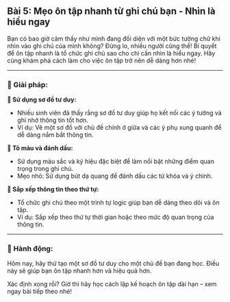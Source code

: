 ## Bài 5: Mẹo ôn tập nhanh từ ghi chú bạn - Nhìn là hiểu ngay

Bạn có bao giờ cảm thấy như mình đang đối diện với một bức tường chữ khi nhìn vào ghi chú của mình không? Đừng lo, nhiều người cũng thế! Bí quyết để ôn tập nhanh là tổ chức ghi chú sao cho chỉ cần nhìn là hiểu ngay. Hãy cùng khám phá cách làm cho việc ôn tập trở nên dễ dàng hơn nhé!

---

### 📌 Giải pháp:

**🔹 Sử dụng sơ đồ tư duy:**

- Nhiều sinh viên đã thấy rằng sơ đồ tư duy giúp họ kết nối các ý tưởng và ghi nhớ thông tin tốt hơn.  
- Ví dụ: Vẽ một sơ đồ với chủ đề chính ở giữa và các ý phụ xung quanh để dễ dàng nắm bắt thông tin.

**🔹 Tô màu và đánh dấu:**

- Sử dụng màu sắc và ký hiệu đặc biệt để làm nổi bật những điểm quan trọng trong ghi chú.  
- Mẹo nhỏ: Sử dụng bút dạ quang để đánh dấu các từ khóa và ý chính.

**🔹 Sắp xếp thông tin theo thứ tự:**

- Tổ chức ghi chú theo một trình tự logic giúp bạn dễ dàng theo dõi và ôn tập.  
- Ví dụ: Sắp xếp theo thứ tự thời gian hoặc theo mức độ quan trọng của thông tin.

---

### 🚀 Hành động:

Hôm nay, hãy thử tạo một sơ đồ tư duy cho một chủ đề bạn đang học. Điều này sẽ giúp bạn ôn tập nhanh hơn và hiệu quả hơn.

Xác định xong rồi? Giờ thì hãy học cách lập kế hoạch ôn tập dài hạn – xem ngay bài tiếp theo nhé!